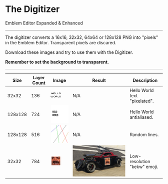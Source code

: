 # The Digitizer

Emblem Editor Expanded & Enhanced

------------------------------------------------------------------------------------------------------------------------

The digitizer converts a 16x16, 32x32, 64x64 or 128x128 PNG into "pixels" in the Emblem Editor.
Transparent pixels are discared.

Download these images and try to use them with the Digitizer.

**Remember to set the background to transparent.**

------------------------------------------------------------------------------------------------------------------------

| Size    | Layer Count | Image              | Result                  | Description                   |
|---------|-------------|--------------------|-------------------------|-------------------------------|
| 32x32   | 136         | ![](example-1.png) | N/A                     | Hello World text "pixelated". |
| 128x128 | 724         | ![](example-2.png) | N/A                     | Hello World antialiased.      |
| 128x128 | 516         | ![](example-3.png) | N/A                     | Random lines.                 |
| 32x32   | 784         | ![](example-4.png) | ![Result](result-4.jpg) | Low-resolution "kekw" emoji.  |

